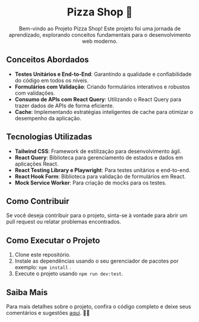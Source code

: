 <h1 align="center"> Pizza Shop 🍕</h1>



<p align="center">Bem-vindo ao Projeto Pizza Shop! Este projeto foi uma jornada de aprendizado, explorando conceitos fundamentais para o desenvolvimento web moderno.</p>

## Conceitos Abordados

- **Testes Unitários e End-to-End**: Garantindo a qualidade e confiabilidade do código em todos os níveis.
- **Formulários com Validação**: Criando formulários interativos e robustos com validações.
- **Consumo de APIs com React Query**: Utilizando o React Query para trazer dados de APIs de forma eficiente.
- **Cache**: Implementando estratégias inteligentes de cache para otimizar o desempenho da aplicação.

## Tecnologias Utilizadas

- **Tailwind CSS**: Framework de estilização para desenvolvimento ágil.
- **React Query**: Biblioteca para gerenciamento de estados e dados em aplicações React.
- **React Testing Library e Playwright**: Para testes unitários e end-to-end.
- **React Hook Form**: Biblioteca para validação de formulários em React.
- **Mock Service Worker**: Para criação de mocks para os testes.

## Como Contribuir

Se você deseja contribuir para o projeto, sinta-se à vontade para abrir um pull request ou relatar problemas encontrados.

## Como Executar o Projeto

1. Clone este repositório.
2. Instale as dependências usando o seu gerenciador de pacotes por exemplo: `npm install` .
3. Execute o projeto usando `npm run dev:test`.

## Saiba Mais

Para mais detalhes sobre o projeto, confira o código completo e deixe seus comentários e sugestões [aqui](https://github.com/joaoeduardodias/pizzashop-web). 🚀🌐
